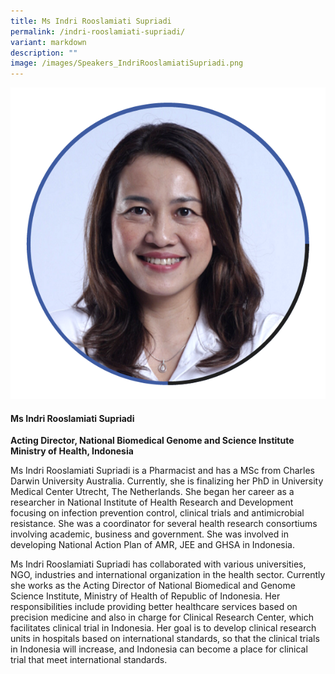 ```yaml
---
title: Ms Indri Rooslamiati Supriadi
permalink: /indri-rooslamiati-supriadi/
variant: markdown
description: ""
image: /images/Speakers_IndriRooslamiatiSupriadi.png
---
```

<div class="row">
<div class="col is-3">
<img src="/images/Speakers_IndriRooslamiatiSupriadi.png">
</div>
<div class="col is-9 speaker-details">
	<h4><b>Ms Indri Rooslamiati Supriadi</b></h4>
<b>Acting Director, National Biomedical Genome and Science Institute<br>
Ministry of Health, Indonesia</b>
	
<p>Ms Indri Rooslamiati Supriadi is a Pharmacist and has a MSc from Charles Darwin University Australia. Currently, she is finalizing her PhD in University Medical Center Utrecht, The Netherlands. She began her career as a researcher in National Institute of Health Research and Development focusing on infection prevention control, clinical trials and antimicrobial resistance. She was a coordinator for several health research consortiums involving academic, business and government. She was involved in developing National Action Plan of AMR, JEE and GHSA in Indonesia.</p>
<p>Ms Indri Rooslamiati Supriadi has collaborated with various universities, NGO, industries and international organization in the health sector. Currently she works as the Acting Director of National Biomedical and Genome Science Institute, Ministry of Health of Republic of Indonesia. Her responsibilities include providing better healthcare services based on precision medicine and also in charge for Clinical Research Center, which facilitates clinical trial in Indonesia. Her goal is to develop clinical research units in hospitals based on international standards, so that the clinical trials in Indonesia will increase, and Indonesia can become a place for clinical trial that meet international standards.</p>
</div>
</div>